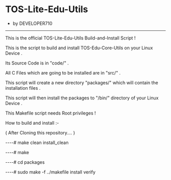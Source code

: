 # TOS-Lite-Edu-Utils
   - by DEVELOPER710
____________________

This is the official  TOS-Lite-Edu-Utils Build-and-Install Script !

This is the script to build and install TOS-Edu-Core-Utils on your Linux Device .

Its Source Code is in "code/" .

All C Files which are going to be installed are in "src/" .

This script will create a new directory "packages/" which will contain the installation files .

This script will then install the packages to "/bin/" directory of your Linux Device .

This Makefile script needs Root privileges !

How to build and install :-

( After Cloning this repository.... )

----# make clean install_clean

----# make

----# cd packages

----# sudo make -f ../makefile install verify
